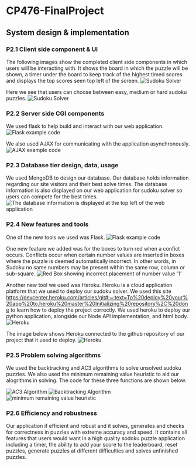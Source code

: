 # CP476-FinalProject

## System design & implementation

### P2.1 Client side component & UI    
The following images show the completed client side components in which users will be interacting with. It shows the board in which the puzzle will be shown, a timer under the board to keep track of the highest timed scores and displays the top scores seen top left of the screen.
![Sudoku Solver](images/board.png)

Here we see that users can choose between easy, medium or hard sudoku puzzles.
![Sudoku Solver](images/buttons.png)

### P2.2 Server side CGI components    
We used flask to help build and interact with our web application. 
![Flask example code](images/flask.png)

We also used AJAX for communicating with the application asynchronously. 
![AJAX example code](images/ajax.png)

### P2.3 Database tier design, data, usage  
We used MongoDB to design our database. Our database holds information regarding our site visitors and their best solve times. The database information is also displayed on our web application for sudoku solver so users can compete for the best times.
![The database information is displayed at the top left of the web application](images/db.png)

### P2.4 New features and tools  
One of the new tools we used was Flask. 
![Flask example code](images/flask.png)

One new feature we added was for the boxes to turn red when a confict occurs. Conflicts occur when certain number values are inserted in boxes where the puzzle is deemed automatically incorrect. In other words, in Sudoku no same numbers may be present within the same row, column or sub-square.
![Red Box showing incorrect placement of number value '1'](images/redbox.png)

Another new tool we used was Heroku. Heroku is a cloud application platform that we used to deploy our sudoku solver. We used this site https://devcenter.heroku.com/articles/git#:~:text=To%20deploy%20your%20app%20to,heroku%20master%20Initializing%20repository%2C%20done to learn how to deploy the project correctly. We used heroku to deploy our python application, alongside our Node API implementation, and html body.
![Heroku](images/heroku.png)

The image below shows Heroku connected to the github repository of our project that it used to deploy.
![Heroku](images/deploy2.png)

### P2.5 Problem solving algorithms
We used the backtracking and AC3 algorithms to solve unsolved sudoku puzzles. We also used the minimum remaining value heuristic to aid our alogrithms in solving. The code for these three functions are shown below.

![AC3 Algorithm](images/AC3.png)
![Backtracking Algorithm](images/backtracking.png)
![minimum remaining value heuristic](images/MRVH.png)

### P2.6 Efficiency and robustness  
Our application if efficient and robust and it solves, generates and checks for correctness in puzzles with extreme accuracy and speed. It contains all features that users would want in a high quality sodoku puzzle application including a timer, the ability to add your score to the leaderboard, reset puzzles, generate puzzles at different difficulties and solves unfinished puzzles.
